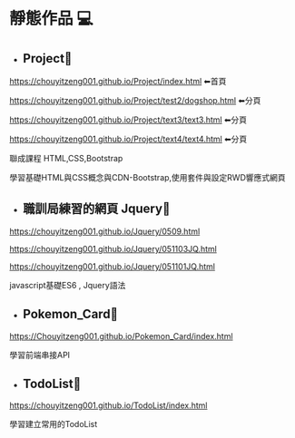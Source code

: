 # 靜態作品 💻︎

- ## Project🔋

https://chouyitzeng001.github.io/Project/index.html           ⬅首頁

https://chouyitzeng001.github.io/Project/test2/dogshop.html   ⬅分頁

https://chouyitzeng001.github.io/Project/text3/text3.html     ⬅分頁

https://chouyitzeng001.github.io/Project/text4/text4.html     ⬅分頁
<p> 聯成課程 HTML,CSS,Bootstrap </p>
<p> 學習基礎HTML與CSS概念與CDN-Bootstrap,使用套件與設定RWD響應式網頁 </p>


- ## 職訓局練習的網頁 Jquery🔋

https://chouyitzeng001.github.io/Jquery/0509.html

https://chouyitzeng001.github.io/Jquery/051103JQ.html

https://chouyitzeng001.github.io/Jquery/051101JQ.html


<p> javascript基礎ES6 , Jquery語法 </p>

- ## Pokemon_Card🔋

https://Chouyitzeng001.github.io/Pokemon_Card/index.html

<p> 學習前端串接API </p>


- ## TodoList🔋

https://chouyitzeng001.github.io/TodoList/index.html

<p> 學習建立常用的TodoList </p>

